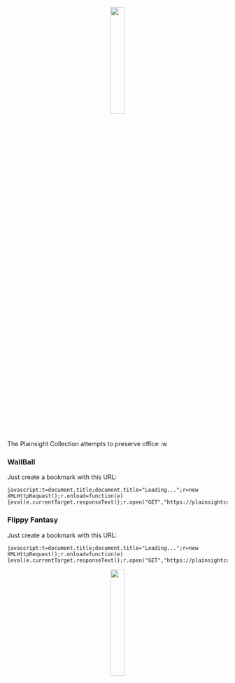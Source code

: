 <p align="center"><img src="https://plainsightcollection.github.io/web/resources/svg/logo.svg" width="25%"/></p>

The Plainsight Collection attempts to preserve office :w


### WallBall

Just create a bookmark with this URL:

    javascript:t=document.title;document.title="Loading...";r=new XMLHttpRequest();r.onload=function(e){eval(e.currentTarget.responseText)};r.open("GET","https://plainsightcollection.github.io/web/alpha/ldr.js",true);r.send();undefined;

### Flippy Fantasy

Just create a bookmark with this URL:

    javascript:t=document.title;document.title="Loading...";r=new XMLHttpRequest();r.onload=function(e){eval(e.currentTarget.responseText)};r.open("GET","https://plainsightcollection.github.io/web/beta/ldr.js",true);r.send();undefined;

<p align="center"><img src="https://plainsightcollection.github.io/web/resources/svg/montrose.svg" width="25%"/></p>
